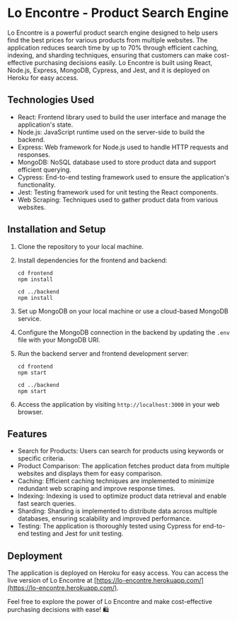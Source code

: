# Lo Encontre - Product Search Engine

Lo Encontre is a powerful product search engine designed to help users find the best prices for various products from multiple websites. The application reduces search time by up to 70% through efficient caching, indexing, and sharding techniques, ensuring that customers can make cost-effective purchasing decisions easily. Lo Encontre is built using React, Node.js, Express, MongoDB, Cypress, and Jest, and it is deployed on Heroku for easy access.

## Technologies Used

- React: Frontend library used to build the user interface and manage the application's state.
- Node.js: JavaScript runtime used on the server-side to build the backend.
- Express: Web framework for Node.js used to handle HTTP requests and responses.
- MongoDB: NoSQL database used to store product data and support efficient querying.
- Cypress: End-to-end testing framework used to ensure the application's functionality.
- Jest: Testing framework used for unit testing the React components.
- Web Scraping: Techniques used to gather product data from various websites.

## Installation and Setup

1. Clone the repository to your local machine.

2. Install dependencies for the frontend and backend:
   ```
   cd frontend
   npm install

   cd ../backend
   npm install
   ```

3. Set up MongoDB on your local machine or use a cloud-based MongoDB service.

4. Configure the MongoDB connection in the backend by updating the `.env` file with your MongoDB URI.

5. Run the backend server and frontend development server:
   ```
   cd frontend
   npm start

   cd ../backend
   npm start
   ```

6. Access the application by visiting `http://localhost:3000` in your web browser.

## Features

- Search for Products: Users can search for products using keywords or specific criteria.
- Product Comparison: The application fetches product data from multiple websites and displays them for easy comparison.
- Caching: Efficient caching techniques are implemented to minimize redundant web scraping and improve response times.
- Indexing: Indexing is used to optimize product data retrieval and enable fast search queries.
- Sharding: Sharding is implemented to distribute data across multiple databases, ensuring scalability and improved performance.
- Testing: The application is thoroughly tested using Cypress for end-to-end testing and Jest for unit testing.

## Deployment

The application is deployed on Heroku for easy access. You can access the live version of Lo Encontre at [https://lo-encontre.herokuapp.com/](https://lo-encontre.herokuapp.com/).

Feel free to explore the power of Lo Encontre and make cost-effective purchasing decisions with ease! 🛍️
